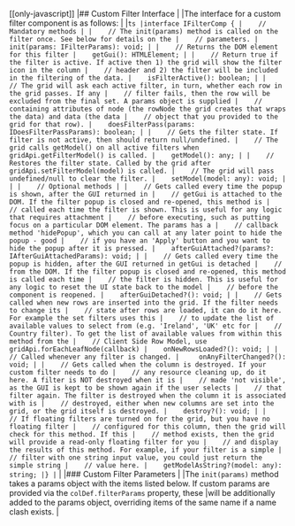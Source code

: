 [[only-javascript]]
|## Custom Filter Interface
|
|The interface for a custom filter component is as follows:
|
|```ts
|interface IFilterComp {
|    // Mandatory methods
|
|    // The init(params) method is called on the filter once. See below for details on the
|    // parameters.
|    init(params: IFilterParams): void;
|
|    // Returns the DOM element for this filter
|    getGui(): HTMLElement;
|
|    // Return true if the filter is active. If active then 1) the grid will show the filter icon in the column
|    // header and 2) the filter will be included in the filtering of the data.
|    isFilterActive(): boolean;
|
|    // The grid will ask each active filter, in turn, whether each row in the grid passes. If any
|    // filter fails, then the row will be excluded from the final set. A params object is supplied
|    // containing attributes of node (the rowNode the grid creates that wraps the data) and data (the data
|    // object that you provided to the grid for that row).
|    doesFilterPass(params: IDoesFilterPassParams): boolean;
|
|    // Gets the filter state. If filter is not active, then should return null/undefined.
|    // The grid calls getModel() on all active filters when gridApi.getFilterModel() is called.
|    getModel(): any;
|
|    // Restores the filter state. Called by the grid after gridApi.setFilterModel(model) is called.
|    // The grid will pass undefined/null to clear the filter.
|    setModel(model: any): void;
|
|
|    // Optional methods
|
|    // Gets called every time the popup is shown, after the GUI returned in
|    // getGui is attached to the DOM. If the filter popup is closed and re-opened, this method is
|    // called each time the filter is shown. This is useful for any logic that requires attachment
|    // before executing, such as putting focus on a particular DOM element. The params has a
|    // callback method 'hidePopup', which you can call at any later point to hide the popup - good
|    // if you have an 'Apply' button and you want to hide the popup after it is pressed.
|    afterGuiAttached?(params?: IAfterGuiAttachedParams): void;
|
|    // Gets called every time the popup is hidden, after the GUI returned in getGui is detached
|    // from the DOM. If the filter popup is closed and re-opened, this method is called each time
|    // the filter is hidden. This is useful for any logic to reset the UI state back to the model
|    // before the component is reopened.
|    afterGuiDetached?(): void;
|
|    // Gets called when new rows are inserted into the grid. If the filter needs to change its
|    // state after rows are loaded, it can do it here. For example the set filters uses this
|    // to update the list of available values to select from (e.g. 'Ireland', 'UK' etc for
|    // Country filter). To get the list of available values from within this method from the
|    // Client Side Row Model, use gridApi.forEachLeafNode(callback)
|    onNewRowsLoaded?(): void;
|
|    // Called whenever any filter is changed.
|     onAnyFilterChanged?(): void;
|
|    // Gets called when the column is destroyed. If your custom filter needs to do
|    // any resource cleaning up, do it here. A filter is NOT destroyed when it is
|    // made 'not visible', as the GUI is kept to be shown again if the user selects
|    // that filter again. The filter is destroyed when the column it is associated with is
|    // destroyed, either when new columns are set into the grid, or the grid itself is destroyed.
|    destroy?(): void;
|
|    // If floating filters are turned on for the grid, but you have no floating filter
|    // configured for this column, then the grid will check for this method. If this
|    // method exists, then the grid will provide a read-only floating filter for you
|    // and display the results of this method. For example, if your filter is a simple
|    // filter with one string input value, you could just return the simple string
|    // value here.
|    getModelAsString?(model: any): string;
|}
|```
|
|### Custom Filter Parameters
|
|The `init(params)` method takes a params object with the items listed below. If custom params are provided via the `colDef.filterParams` property, these 
|will be additionally added to the params object, overriding items of the same name if a name clash exists.
|
